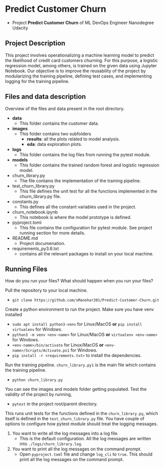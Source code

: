 # Predict Customer Churn

- Project **Predict Customer Churn** of ML DevOps Engineer Nanodegree Udacity

## Project Description
This project involves operationalizing a machine learning model to predict the likelihood of credit card customers churning. For this purpose, a logistic regression model, among others, is trained on the given data using Jupyter Notebook. Our objective is to improve the reusability of the project by modularizing the training pipeline, defining test cases, and implementing logging for the training pipeline.

## Files and data description
Overview of the files and data present in the root directory. 
 - **data**
    * This folder contains the customer data.
 - **images**
    * This folder contains two subfolders 
        - **results**: all the plots related to model analysis.
        - **eda**: data exploration plots.
 - **logs**
    * This folder contains the log files from running the pytest module.
 - **models**
    * This folder contains the trained random forest and logistic regression model.
 - churn_library.py
    * The file contains the implementation of the training pipeline. 
 - test_churn_library.py
    * This file defines the unit test for all the functions implemented in the churn_library.py file.
 - constants.py
    * This defines all the constant variables used in the project.
 - churn_notebook.ipynb
    * This notebook is where the model prototype is defined.
 - pyproject.toml
    * This file contains the configuration for pytest module. See project running section for more details.
 - README.md 
    * Project documenation.
 - requirements_py3.6.txt
    * contains all the relevant packages to install on your local machine.

## Running Files
How do you run your files? What should happen when you run your files?

Pull the repository to your local machine.
- `git clone https://github.com/sManohar201/Predict-Customer-Churn.git`

Create a python environment to run the project. Make sure you have venv installed
- `sudo apt install python3-venv` for Linux/MacOS **or** `pip install virtualenv` for Windows.
- `python3 -m venv <env-name>` for Linux/MacOS **or** `virtualenv <env-name>` for Windows. 
- `<env-name>/bin/activate` for Linux/MacOS **or** `<env-name>/Scripts/Activate.ps1` for Windows.
- `pip install -r <requirements.txt>` to install the dependencies.

Run the training pipeline. `churn_library.py1` is the main file which contains the training pipeline.
- `python churn_library.py`

You can see the images and models folder getting populated. Test the validity of the project by running,
- `pytest` in the project root/parent directory.

This runs unit tests for the functions defined in the `churn_library.py`, which itself is defined in the 
`test_churn_library.py` file. You have couple of options to configure how pytest module should treat the logging messages.

1. You want to write all the log messages into a log file. 
    * This is the default configuration. All the log messages are written into `./logs/churn_library.log`. 
2. You want to print all the log messages on the command prompt.
    * Open `pyproject.toml` file and change `log_cli` to `true`. This should print all the log messages on the command prompt.




